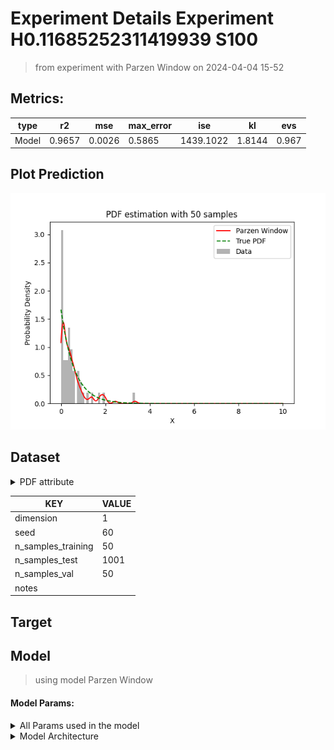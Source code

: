 # Experiment Details Experiment  H0.11685252311419939 S100
> from experiment with Parzen Window
> on 2024-04-04 15-52
## Metrics:
                                                                    
| type  | r2     | mse    | max_error | ise       | kl     | evs   |
|-------|--------|--------|-----------|-----------|--------|-------|
| Model | 0.9657 | 0.0026 | 0.5865    | 1439.1022 | 1.8144 | 0.967 |
                                                                    
## Plot Prediction

<img src="pdf_3514ce9c.png">

## Dataset

<details><summary>PDF attribute</summary>

#### Dimension 1
                               
| type        | rate | weight |
|-------------|------|--------|
| exponential | 0.6  | 1      |
                               
</details>
                              
| KEY                | VALUE |
|--------------------|-------|
| dimension          | 1     |
| seed               | 60    |
| n_samples_training | 50    |
| n_samples_test     | 1001  |
| n_samples_val      | 50    |
| notes              |       |
                              
## Target
## Model
> using model Parzen Window
#### Model Params:
<details><summary>All Params used in the model </summary>

                            
| KEY | VALUE              |
|-----|--------------------|
| h   | 0.1018868018526368 |
                            
</details>

<details><summary>Model Architecture </summary>

ParzenWindow_Model(h=0.1018868018526368, training=array([1.30148953e-02, 1.15374750e+00, 1.91807440e+00, 7.32924999e-01,
       3.78304010e-01, 4.41031262e-01, 5.09581419e-01, 1.28441908e-01,
       3.34548609e-02, 1.95962884e-03, 4.45490994e-01, 3.33179772e-01,
       1.01530508e-01, 2.43199842e-01, 4.40847295e-02, 2.92984681e-03,
       4.88895174e-02, 2.56930267e-01, 2.58482261e-01, 3.40453874e-01,
       1.07983339e-01, 3.67948061e-01, 3.50034492e-01, 7.94931712e-02,
       2.23841276e-01, 5.32728505e-01, 9.51941897e-01, 5.33557086e-01,
       3.39527423e-01, 3.33350024e+00, 8.79545191e-01, 3.69781153e-01,
       8.11639234e-02, 9.31286450e-02, 2.58506626e-02, 6.95680007e-02,
       1.71325972e+00, 9.09118319e-01, 7.78971557e-01, 8.19182392e-01,
       1.41123886e+00, 5.30832063e-01, 7.97651823e-03, 4.91557239e-01,
       1.32352259e-02, 9.08857229e-02, 1.76177958e-01, 4.28242105e-01,
       1.68987780e-01, 9.48566564e-02, 1.96776840e-01, 2.06782101e-02,
       3.30798073e-01, 5.53864826e-01, 4.11646700e-02, 1.30210207e-01,
       2.44777367e+00, 6.72923555e-01, 8.99051187e-02, 2.67700760e-02,
       6.27213998e-02, 1.01044333e+00, 1.54815159e-01, 1.39262495e+00,
       5.58988873e-01, 1.30539785e-01, 4.08382882e-01, 1.81507750e+00,
       3.15601206e-02, 7.47240263e-01, 4.12828492e-01, 5.78974733e-01,
       5.93230426e-01, 4.06598278e-01, 1.81781600e-01, 3.85279924e-02,
       6.31687873e-01, 3.36548074e-01, 3.53299099e-01, 1.33059004e+00,
       3.74223212e-01, 5.52039174e-01, 2.18818285e-02, 6.77817099e-01,
       6.57531814e-01, 7.98334749e-01, 1.04913069e-01, 2.46237640e-01,
       2.88940326e-01, 3.32806256e-01, 1.87680119e-01, 1.92494579e+00,
       1.98860024e+00, 1.70462433e-01, 8.22879000e-02, 9.87740939e-02,
       1.54425989e-01, 1.76324440e+00, 8.02021837e-02, 6.22571330e-01]))
</details>

